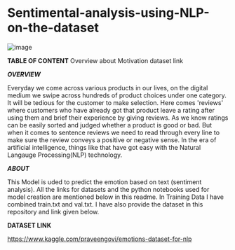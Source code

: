 # Sentimental-analysis-using-NLP-on-the-dataset
![image](https://github.com/user-attachments/assets/30736e7c-ee31-4280-9d0a-3489ac142b79)

****TABLE OF CONTENT****
Overview
about
Motivation
dataset link

***OVERVIEW***  

Everyday we come across various products in our lives, on the digital medium we swipe across hundreds of product choices under one category. It will be tedious for the customer to make selection. Here comes 'reviews' where customers who have already got that product leave a rating after using them and brief their experience by giving reviews. As we know ratings can be easily sorted and judged whether a product is good or bad. But when it comes to sentence reviews we need to read through every line to make sure the review conveys a positive or negative sense. In the era of artificial intelligence, things like that have got easy with the Natural Langauge Processing(NLP) technology.

*****ABOUT***** 

This Model is uded to predict the emotion based on text (sentiment analysis). All the links for datasets and the python notebooks used for model creation are mentioned below in this readme. In Training Data I have combined train.txt and val.txt. I have also provide the dataset in this repository and link given below.

****DATASET LINK****

https://www.kaggle.com/praveengovi/emotions-dataset-for-nlp

